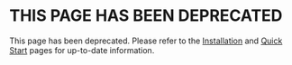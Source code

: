 # THIS PAGE HAS BEEN DEPRECATED

This page has been deprecated. Please refer to the [Installation](./installation/overview.md) and [Quick Start](./quick-start.md) pages for up-to-date information.
